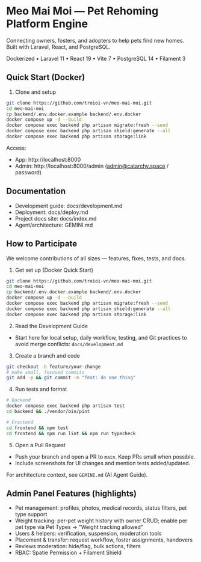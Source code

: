 # Meo Mai Moi — Pet Rehoming Platform Engine

Connecting owners, fosters, and adopters to help pets find new homes. Built with Laravel, React, and PostgreSQL.

Dockerized • Laravel 11 • React 19 • Vite 7 • PostgreSQL 14 • Filament 3

## Quick Start (Docker)

1) Clone and setup
```bash
git clone https://github.com/troioi-vn/meo-mai-moi.git
cd meo-mai-moi
cp backend/.env.docker.example backend/.env.docker
docker compose up -d --build
docker compose exec backend php artisan migrate:fresh --seed
docker compose exec backend php artisan shield:generate --all
docker compose exec backend php artisan storage:link
```

Access:
- App: http://localhost:8000
- Admin: http://localhost:8000/admin (admin@catarchy.space / password)

## Documentation

- Development guide: docs/development.md
- Deployment: docs/deploy.md
- Project docs site: docs/index.md
- Agent/architecture: GEMINI.md

## How to Participate

We welcome contributions of all sizes — features, fixes, tests, and docs.

1) Get set up (Docker Quick Start)
```bash
git clone https://github.com/troioi-vn/meo-mai-moi.git
cd meo-mai-moi
cp backend/.env.docker.example backend/.env.docker
docker compose up -d --build
docker compose exec backend php artisan migrate:fresh --seed
docker compose exec backend php artisan shield:generate --all
docker compose exec backend php artisan storage:link
```

2) Read the Development Guide
- Start here for local setup, daily workflow, testing, and Git practices to avoid merge conflicts: `docs/development.md`

3) Create a branch and code
```bash
git checkout -b feature/your-change
# make small, focused commits
git add -p && git commit -m "feat: do one thing"
```

4) Run tests and format
```bash
# Backend
docker compose exec backend php artisan test
cd backend && ./vendor/bin/pint

# Frontend
cd frontend && npm test
cd frontend && npm run lint && npm run typecheck
```

5) Open a Pull Request
- Push your branch and open a PR to `main`. Keep PRs small when possible.
- Include screenshots for UI changes and mention tests added/updated.

For architecture context, see `GEMINI.md` (AI Agent Guide).

## Admin Panel Features (highlights)

- Pet management: profiles, photos, medical records, status filters, pet type support
- Weight tracking: per-pet weight history with owner CRUD; enable per pet type via Pet Types → "Weight tracking allowed"
- Users & helpers: verification, suspension, moderation tools
- Placement & transfer: request workflow, foster assignments, handovers
- Reviews moderation: hide/flag, bulk actions, filters
- RBAC: Spatie Permission + Filament Shield